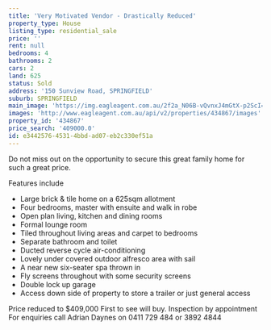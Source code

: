```yaml
---
title: 'Very Motivated Vendor - Drastically Reduced'
property_type: House
listing_type: residential_sale
price: ''
rent: null
bedrooms: 4
bathrooms: 2
cars: 2
land: 625
status: Sold
address: '150 Sunview Road, SPRINGFIELD'
suburb: SPRINGFIELD
main_image: 'https://img.eagleagent.com.au/2f2a_N06B-vQvnxJ4mGtX-p2ScI=/1280x854/smart/https://s3-us-west-2.amazonaws.com/eagleagent-orig/images/6818442/104547683-image-M.jpg'
images: 'http://www.eagleagent.com.au/api/v2/properties/434867/images'
property_id: '434867'
price_search: '409000.0'
id: e3442576-4531-4bbd-ad07-eb2c330ef51a
---
```

Do not miss out on the opportunity to secure this great family home for such a great price.

Features include

- Large brick & tile home on a 625sqm allotment
- Four bedrooms, master with ensuite and walk in robe
- Open plan living, kitchen and dining rooms
- Formal lounge room
- Tiled throughout living areas and carpet to bedrooms
- Separate bathroom and toilet
- Ducted reverse cycle air-conditioning
- Lovely under covered outdoor alfresco area with sail
- A near new six-seater spa thrown in
- Fly screens throughout with some security screens
- Double lock up garage
- Access down side of property to store a trailer or just general access

Price reduced to $409,000
First to see will buy.
Inspection by appointment
For enquiries call Adrian Daynes on 0411 729 484 or 3892 4844